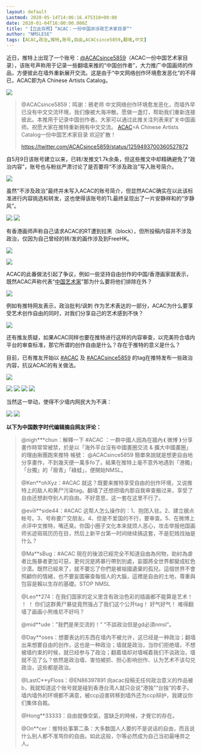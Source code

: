 ```yaml
---
layout: default
Lastmod: 2020-05-14T14:06:16.475310+00:00
date: 2020-01-04T16:00:00.000Z
title: "【立此存照】“ACAC：一份中国非涉政艺术家目录”"
author: "NMSLESE"
tags: [ACAC,政治,推特,账号,自由,ACACsince5859,翻墙,中文]
---
```


近日，推特上出现了一个账号：[@ACACsince5859](https://twitter.com/ACACsince5859)（ACAC一份中国艺术家目录），该账号声称用于记录一些翻墙来推的“中国创作者”，大力推广中国画师的作品，方便彼此在墙外重新展开交流。这是由于“中文网络创作环境愈发恶化”的不得已，ACAC即为A Chinese Artists Catalog。

![](https://images.weserv.nl/?url=https%3A//chinadigitaltimes.net/chinese/files/2020/05/ACAC-e1589440984278.png)

> @ACACsince5859：鸣谢：鴉老师 中文网络创作环境愈发恶化，而墙外早已没有中文交流环境，我们像被大海冲散。愿做一盏灯，帮助我们重新连接彼此。本推用于记录中国创作者。大家可以通过此推关注列表来扩关中国画师。祝愿大家在推特重新拥有中文交流。 [ACAC](https://chinadigitaltimes.net/chinese/tag/acac/)\=A Chinese Artists Catalog一份中国艺术家目录 欢迎扩散！
> 
> https://twitter.com/ACACsince5859/status/1259493700360527872

自5月9日该账号建立以来，已转/发推文1.7k余条，但这些推文中却精确避免了“政治内容”，账号也与粉丝严肃讨论了是否要将“不涉及政治”写入账号简介。

![](https://images.weserv.nl/?url=https%3A//chinadigitaltimes.net/chinese/files/2020/05/ACAC2.png)

虽然“不涉及政治”最终并未写入ACAC的账号简介，但显然ACAC确实在以此该标准进行内容挑选和转发，这也使得该账号的TL最终呈现出了一片安静祥和的“岁静风”。

![](https://images.weserv.nl/?url=https%3A//chinadigitaltimes.net/chinese/files/2020/05/ACAC3.png) ![](https://images.weserv.nl/?url=https%3A//chinadigitaltimes.net/chinese/files/2020/05/ACAC4.png)

有香港画师声称自己请求ACAC的RT遭到拉黑（block），但所投稿内容并不涉及政治，仅因为自己曾经的转/发的画作涉及到FreeHK。

![](https://images.weserv.nl/?url=https%3A//chinadigitaltimes.net/chinese/files/2020/05/ACAC5.png)

![](https://images.weserv.nl/?url=https%3A//chinadigitaltimes.net/chinese/files/2020/05/ACAC12.png)

ACAC的此番做法引起了争议，例如一些坚持自由创作的中国/香港画家就表示，既然ACAC声称代表“[中国艺术家](https://chinadigitaltimes.net/chinese/tag/%e4%b8%ad%e5%9b%bd%e8%89%ba%e6%9c%af%e5%ae%b6/)”那为什么要将他们排除在外？

![](https://images.weserv.nl/?url=https%3A//chinadigitaltimes.net/chinese/files/2020/05/ACAC6.png)

例如有推特网友表示，政治批判/讽刺 作为艺术表达的一部分，ACAC为什么要享受艺术创作自由的同时，对我们分享自己的艺术感到不快？

![](https://images.weserv.nl/?url=https%3A//chinadigitaltimes.net/chinese/files/2020/05/ACAC8.png)

还有推友质疑，如果ACAC同样也要在推特进行这样的内容审查，以完美符合墙内平台的审查标准，那它所谓的创作自由是什么？存在于推特的意义是什么？

目前，已有推友开始以 [#ACAC](https://twitter.com/hashtag/ACAC?src=hashtag_click) 及 [#ACACsince5859](https://twitter.com/hashtag/ACACsince5859?src=hashtag_click) 的tag在推特发布一些政治内容，抗议ACAC的有关做法。

![](https://images.weserv.nl/?url=https%3A//chinadigitaltimes.net/chinese/files/2020/05/ACAC7.png)

![](https://images.weserv.nl/?url=https%3A//chinadigitaltimes.net/chinese/files/2020/05/ACAC8-1.png) ![](https://images.weserv.nl/?url=https%3A//chinadigitaltimes.net/chinese/files/2020/05/ACAC9.png) ![](https://images.weserv.nl/?url=https%3A//chinadigitaltimes.net/chinese/files/2020/05/ACAC10.png) ![](https://images.weserv.nl/?url=https%3A//chinadigitaltimes.net/chinese/files/2020/05/ACAC11.png)

当然这一举动，使得不少墙内网民大为不满：

![](https://images.weserv.nl/?url=https%3A//chinadigitaltimes.net/chinese/files/2020/05/EX9It05U8AAb0ot.jpeg) ![](https://images.weserv.nl/?url=https%3A//chinadigitaltimes.net/chinese/files/2020/05/EX9It05UEAAmULa.jpeg)

**以下为中国数字时代编辑摘自网友评论：**

> @nigh\*\*\*chun：解釋一下 #ACAC ：一群中國人因為在牆內❨微博❩分享畫作時常常被禁，於是以「海外平台沒有中國畫圈交流 & 擴大中國畫圈」的理由揪團跑來推特 帳號： @ACACsince5859 簡單來說就是想更自由地分享畫作，不到幾天便一萬多fo了。結果在推特上毫不意外地遇到「港獨」「台獨」的「廢青」「綠蛙」，便開始NMSL。
> 
> @Ken\*\*ohXyz：#ACAC 就这？既要来推特享受自由的创作环境，又说推特上的敌人和黄尸污染tag。翻墙了还想把墙内那自我审查搬过来，享受了自由还想剥夺别人的自由。不好意思，这一套在这里不行了。
> 
> @evili\*\*side44：#ACAC 这帮人怎么操作的：1、抱团入驻。2、建立据点帐号。3、号称要广交朋友。4、但是不爱国的不行，要审查。5、在微博上点评中文推特，嘴还臭。你国小圈子文化本来就烦人恶心，攻击举报他国画师劣迹斑斑历历在目，然后上新平台第一时间继续搞这套，不是犯贱找抽是什么？
> 
> @Ma\*\*sBug：#ACAC 現在的後浪已經完全不知道自由為何物，助紂為虐者比施暴者更加可惡，更何況是將暴行帶到別處，妄圖將全世界都變成紅色沙漠。既然已經來了，就不要忘了你們是被祖國遺棄的孤兒。這個世界不會照顧你的情緒，也不要妄圖審查每個人的大腦，這裡是自由的土地，尊重與包容是賴以生存的基礎。STOP NMSL
> 
> @Leo\*\*274：在我们国家的定义里含有政治色彩的插画都不能算是艺术！ ！ ！ 你们这群黄尸暴徒竟然强占了我们这个公开tag！ 好气好气！ 难得翻墙了画画小熊维尼不好吗？
> 
> @mid\*\*ude：”我們是來交流的！” “不談政治但是gd必須nmsl”。
> 
> @Day\*\*oses：想要表达的东西在墙内不被允许，这已经是一种政治；翻墙出来想要自由的创作，这也是一种政治；墙就是政治，当你们拒绝墙，不想被墙约束的时候，就已经参与了政治；翻着墙却对墙喊着我们不谈政治，墙就不见了么？依然是政治墙、害怕被抓、担心影响创作、认为艺术不该勾兑政治，这些都是政治。
> 
> @LastC\*\*yFloss：@EN86397891 向acac投稿无任何政治意义的作品被b，我就知道这个账号就是碰到香港台湾人就只会说“港独”“台独”的孝子。墙内墙外的环境都不满意，被ccp迫害转移到墙外还为ccp辩护，我建议你们集体自裁。
> 
> @Hong\*\*33333：自由就像空氣，當缺乏的時候，才覺它的存在。
> 
> @On\*\*cer：推特处事第二条：大多数国人人要的不是说话的自由，而且说什么别人都不准骂你的自由。如此这般，尔等必然成为自己当初最唾弃之人。

